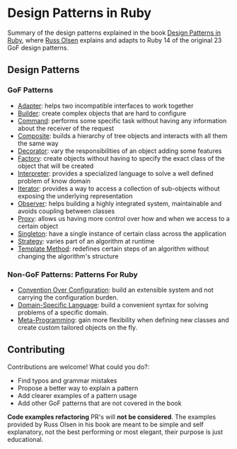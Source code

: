 # Design Patterns in Ruby

Summary of the design patterns explained in the book [Design Patterns in Ruby](http://designpatternsinruby.com/), where [Russ Olsen](http://russolsen.com/) explains and adapts to Ruby 14 of the original 23 GoF design patterns.

## Design Patterns

### GoF Patterns

* [Adapter](adapter.md): helps two incompatible interfaces to work together
* [Builder](builder.md): create complex objects that are hard to configure
* [Command](command.md): performs some specific task without having any information about the receiver of the request
* [Composite](composite.md): builds a hierarchy of tree objects and interacts with all them the same way
* [Decorator](decorator.md): vary the responsibilities of an object adding some features
* [Factory](factory.md): create objects without having to specify the exact class of the object that will be created
* [Interpreter](interpreter.md): provides a specialized language to solve a well defined problem of know domain
* [Iterator](iterator.md): provides a way to access a collection of sub-objects without exposing the underlying representation
* [Observer](observer.md): helps building a highly integrated system, maintainable and avoids coupling between classes
* [Proxy](proxy.md): allows us having more control over how and when we access to a certain object
* [Singleton](singleton.md): have a single instance of certain class across the application
* [Strategy](strategy.md): varies part of an algorithm at runtime
* [Template Method](template_method.md): redefines certain steps of an algorithm without changing the algorithm's structure

### Non-GoF Patterns: Patterns For Ruby

* [Convention Over Configuration](convention_over_configuration.md): build an extensible system and not carrying the configuration burden.
* [Domain-Specific Language](dsl.md): build a convenient syntax for solving problems of a specific domain.
* [Meta-Programming](meta_programming.md): gain more flexibility when defining new classes and create custom tailored objects on the fly.


## Contributing

Contributions are welcome! What could you do?:
* Find typos and grammar mistakes
* Propose a better way to explain a pattern
* Add clearer examples of a pattern usage
* Add other GoF patterns that are not covered in the book

**Code examples refactoring** PR's will **not be considered**. The examples provided by Russ Olsen in his book are meant to be simple and self explanatory, not the best performing or most elegant, their purpose is just educational.
